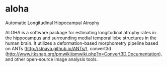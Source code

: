 aloha
=====

Automatic Longitudinal Hippocampal Atrophy

ALOHA is a software package for estimating longitudinal atrophy rates in the hippocampus and surrounding medial temporal
lobe structures in the human brain. It utilizes a deformation-based morphometry pipeline based on ANTs (http://stnava.github.io/ANTs/),
convert3d (http://www.itksnap.org/pmwiki/pmwiki.php?n=Convert3D.Documentation), and other open-source image analysis
tools.

